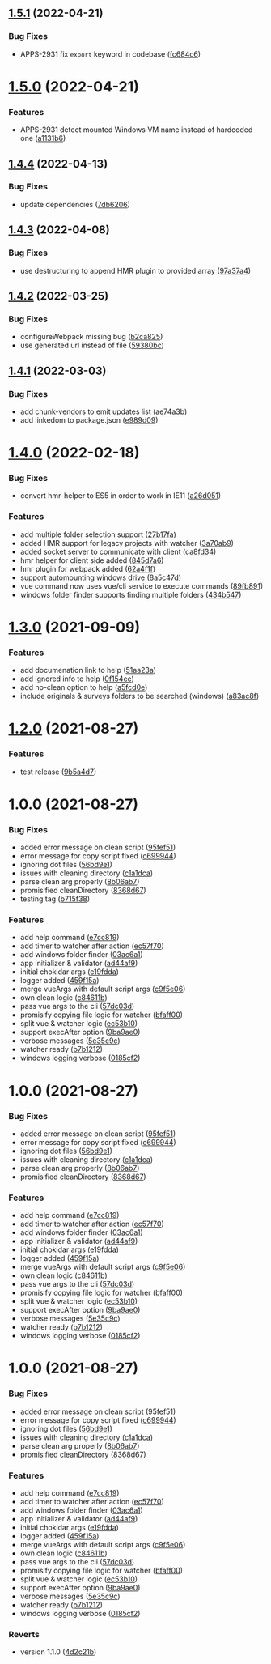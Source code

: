 ## [1.5.1](https://github.com/PitcherAG/pitcher-watcher/compare/v1.5.0...v1.5.1) (2022-04-21)


### Bug Fixes

* APPS-2931 fix `export` keyword in codebase ([fc684c6](https://github.com/PitcherAG/pitcher-watcher/commit/fc684c6c4999c9d945165a7fcb3c802d38c7fd55))

# [1.5.0](https://github.com/PitcherAG/pitcher-watcher/compare/v1.4.4...v1.5.0) (2022-04-21)


### Features

* APPS-2931 detect mounted Windows VM name instead of hardcoded one ([a1131b6](https://github.com/PitcherAG/pitcher-watcher/commit/a1131b6539036929b56412ee58af235014bb5263))

## [1.4.4](https://github.com/PitcherAG/pitcher-watcher/compare/v1.4.3...v1.4.4) (2022-04-13)


### Bug Fixes

* update dependencies ([7db6206](https://github.com/PitcherAG/pitcher-watcher/commit/7db6206342ef24f7e5189b6ac6b399e2ebb521c8))

## [1.4.3](https://github.com/PitcherAG/pitcher-watcher/compare/v1.4.2...v1.4.3) (2022-04-08)


### Bug Fixes

* use destructuring to append HMR plugin to provided array ([97a37a4](https://github.com/PitcherAG/pitcher-watcher/commit/97a37a4ce8cb4c4ccc7531c8cc1424a0571e1043))

## [1.4.2](https://github.com/PitcherAG/pitcher-watcher/compare/v1.4.1...v1.4.2) (2022-03-25)


### Bug Fixes

* configureWebpack missing bug ([b2ca825](https://github.com/PitcherAG/pitcher-watcher/commit/b2ca825fac5e14238e85c65394984116d5715094))
* use generated url instead of file ([59380bc](https://github.com/PitcherAG/pitcher-watcher/commit/59380bcf75fff492e9c946cceab1df3c8cc56fc9))

## [1.4.1](https://github.com/PitcherAG/pitcher-watcher/compare/v1.4.0...v1.4.1) (2022-03-03)


### Bug Fixes

* add chunk-vendors to emit updates list ([ae74a3b](https://github.com/PitcherAG/pitcher-watcher/commit/ae74a3bdf9a9d77cb04990cd9dab056f8b873830))
* add linkedom to package.json ([e989d09](https://github.com/PitcherAG/pitcher-watcher/commit/e989d09475b219826d88d4b85cabca21aef5e785))

# [1.4.0](https://github.com/PitcherAG/pitcher-watcher/compare/v1.3.0...v1.4.0) (2022-02-18)


### Bug Fixes

* convert hmr-helper to ES5 in order to work in IE11 ([a26d051](https://github.com/PitcherAG/pitcher-watcher/commit/a26d051694a19a8c0b289b2b52980de8586e73d4))


### Features

* add multiple folder selection support ([27b17fa](https://github.com/PitcherAG/pitcher-watcher/commit/27b17faed89275f686c6e027259850c628f32ff6))
* added HMR support for legacy projects with watcher ([3a70ab9](https://github.com/PitcherAG/pitcher-watcher/commit/3a70ab9844248e5777f139947b7033d2b2c2c559))
* added socket server to communicate with client ([ca8fd34](https://github.com/PitcherAG/pitcher-watcher/commit/ca8fd3491f262a505c535431dd963a05d5ab4f7f))
* hmr helper for client side added ([845d7a6](https://github.com/PitcherAG/pitcher-watcher/commit/845d7a6902c7e44c837ae588fd4a30fd1b34d35d))
* hmr plugin for webpack added ([62a4f1f](https://github.com/PitcherAG/pitcher-watcher/commit/62a4f1fc3fbf098f777001cb318d4c0bb3f76115))
* support automounting windows drive ([8a5c47d](https://github.com/PitcherAG/pitcher-watcher/commit/8a5c47d1d1e3ae730464e97b3cfdd57f21c206b1))
* vue command now uses vue/cli service to execute commands ([89fb891](https://github.com/PitcherAG/pitcher-watcher/commit/89fb891fb7483e345488e0378bb7979265b97059))
* windows folder finder supports finding multiple folders ([434b547](https://github.com/PitcherAG/pitcher-watcher/commit/434b5472d8f9aead4a03845499b8776aab723356))

# [1.3.0](https://github.com/PitcherAG/pitcher-watcher/compare/v1.2.0...v1.3.0) (2021-09-09)


### Features

* add documenation link to help ([51aa23a](https://github.com/PitcherAG/pitcher-watcher/commit/51aa23a0c63cdafeedcd2ece55b71f2748d576c1))
* add ignored info to help ([0f154ec](https://github.com/PitcherAG/pitcher-watcher/commit/0f154ecb398919022de847f79b5dd04b08a8ffde))
* add no-clean option to help ([a5fcd0e](https://github.com/PitcherAG/pitcher-watcher/commit/a5fcd0e64e70c75a09c3953f6d128c26de2a0b98))
* include originals & surveys folders to be searched (windows) ([a83ac8f](https://github.com/PitcherAG/pitcher-watcher/commit/a83ac8f3b92e58d8d83985acdc95ee6614836676))

# [1.2.0](https://github.com/PitcherAG/pitcher-watcher/compare/v1.1.0...v1.2.0) (2021-08-27)


### Features

* test release ([9b5a4d7](https://github.com/PitcherAG/pitcher-watcher/commit/9b5a4d7dcdbf6c942598591cabca3fac700b6b70))

# 1.0.0 (2021-08-27)


### Bug Fixes

* added error message on clean script ([95fef51](https://github.com/PitcherAG/pitcher-watcher/commit/95fef516221a1e75c15c08489b3c4a430889edea))
* error message for copy script fixed ([c699944](https://github.com/PitcherAG/pitcher-watcher/commit/c699944ce1e5e5ca8e39605e33ae2d249fdbf549))
* ignoring dot files ([56bd9e1](https://github.com/PitcherAG/pitcher-watcher/commit/56bd9e1d0b680e594bebce3249324578ee8b26ae))
* issues with cleaning directory ([c1a1dca](https://github.com/PitcherAG/pitcher-watcher/commit/c1a1dca74de2b883d08a483530d1995725391eee))
* parse clean arg properly ([8b06ab7](https://github.com/PitcherAG/pitcher-watcher/commit/8b06ab737306dbc17b70a1106db04415f03e114a))
* promisified cleanDirectory ([8368d67](https://github.com/PitcherAG/pitcher-watcher/commit/8368d67f31c708885ce1ac73c813ec0e1d26d544))
* testing tag ([b715f38](https://github.com/PitcherAG/pitcher-watcher/commit/b715f389f9c46fe89394fdbb290f1b7fe7652a4b))


### Features

* add help command ([e7cc819](https://github.com/PitcherAG/pitcher-watcher/commit/e7cc819801e66e8470ee4f00c87f8d5f27412dd1))
* add timer to watcher after action ([ec57f70](https://github.com/PitcherAG/pitcher-watcher/commit/ec57f700a704887684001284c087f12da64790b9))
* add windows folder finder ([03ac6a1](https://github.com/PitcherAG/pitcher-watcher/commit/03ac6a11e335653ee6e1aaab8a0185bc6fb4b1e1))
* app initializer & validator ([ad44af9](https://github.com/PitcherAG/pitcher-watcher/commit/ad44af92437896d60bd5d92da1506cd655e606d7))
* initial chokidar args ([e19fdda](https://github.com/PitcherAG/pitcher-watcher/commit/e19fddade31e8571d9fcf5e1a4eae19a9d120a83))
* logger added ([459f15a](https://github.com/PitcherAG/pitcher-watcher/commit/459f15a1969a94a72d0eccd01cfdfa087c78a1c6))
* merge vueArgs with default script args ([c9f5e06](https://github.com/PitcherAG/pitcher-watcher/commit/c9f5e0667a0e9eae18addffca398ad5a4fcd0c2d))
* own clean logic ([c84611b](https://github.com/PitcherAG/pitcher-watcher/commit/c84611b1677a9458c57f2a6c1de3d150c31c7f1d))
* pass vue args to the cli ([57dc03d](https://github.com/PitcherAG/pitcher-watcher/commit/57dc03d182d51ec015733220d1262f7b391ae710))
* promisify copying file logic for watcher ([bfaff00](https://github.com/PitcherAG/pitcher-watcher/commit/bfaff003e956315127a4370285d1426b5f0e3679))
* split vue & watcher logic ([ec53b10](https://github.com/PitcherAG/pitcher-watcher/commit/ec53b102147ff583c12375bcfe13468aa0cf3039))
* support execAfter option ([9ba9ae0](https://github.com/PitcherAG/pitcher-watcher/commit/9ba9ae0cae644379ce7962680d59829dda249977))
* verbose messages ([5e35c9c](https://github.com/PitcherAG/pitcher-watcher/commit/5e35c9c39d8e6247461d13a655e21bb5f8be974b))
* watcher ready ([b7b1212](https://github.com/PitcherAG/pitcher-watcher/commit/b7b12128b6b89cfe4439c98ea76e42667a2dde9e))
* windows logging verbose ([0185cf2](https://github.com/PitcherAG/pitcher-watcher/commit/0185cf239b367f967a386625d236279b6f7520a1))

# 1.0.0 (2021-08-27)


### Bug Fixes

* added error message on clean script ([95fef51](https://github.com/PitcherAG/pitcher-watcher/commit/95fef516221a1e75c15c08489b3c4a430889edea))
* error message for copy script fixed ([c699944](https://github.com/PitcherAG/pitcher-watcher/commit/c699944ce1e5e5ca8e39605e33ae2d249fdbf549))
* ignoring dot files ([56bd9e1](https://github.com/PitcherAG/pitcher-watcher/commit/56bd9e1d0b680e594bebce3249324578ee8b26ae))
* issues with cleaning directory ([c1a1dca](https://github.com/PitcherAG/pitcher-watcher/commit/c1a1dca74de2b883d08a483530d1995725391eee))
* parse clean arg properly ([8b06ab7](https://github.com/PitcherAG/pitcher-watcher/commit/8b06ab737306dbc17b70a1106db04415f03e114a))
* promisified cleanDirectory ([8368d67](https://github.com/PitcherAG/pitcher-watcher/commit/8368d67f31c708885ce1ac73c813ec0e1d26d544))


### Features

* add help command ([e7cc819](https://github.com/PitcherAG/pitcher-watcher/commit/e7cc819801e66e8470ee4f00c87f8d5f27412dd1))
* add timer to watcher after action ([ec57f70](https://github.com/PitcherAG/pitcher-watcher/commit/ec57f700a704887684001284c087f12da64790b9))
* add windows folder finder ([03ac6a1](https://github.com/PitcherAG/pitcher-watcher/commit/03ac6a11e335653ee6e1aaab8a0185bc6fb4b1e1))
* app initializer & validator ([ad44af9](https://github.com/PitcherAG/pitcher-watcher/commit/ad44af92437896d60bd5d92da1506cd655e606d7))
* initial chokidar args ([e19fdda](https://github.com/PitcherAG/pitcher-watcher/commit/e19fddade31e8571d9fcf5e1a4eae19a9d120a83))
* logger added ([459f15a](https://github.com/PitcherAG/pitcher-watcher/commit/459f15a1969a94a72d0eccd01cfdfa087c78a1c6))
* merge vueArgs with default script args ([c9f5e06](https://github.com/PitcherAG/pitcher-watcher/commit/c9f5e0667a0e9eae18addffca398ad5a4fcd0c2d))
* own clean logic ([c84611b](https://github.com/PitcherAG/pitcher-watcher/commit/c84611b1677a9458c57f2a6c1de3d150c31c7f1d))
* pass vue args to the cli ([57dc03d](https://github.com/PitcherAG/pitcher-watcher/commit/57dc03d182d51ec015733220d1262f7b391ae710))
* promisify copying file logic for watcher ([bfaff00](https://github.com/PitcherAG/pitcher-watcher/commit/bfaff003e956315127a4370285d1426b5f0e3679))
* split vue & watcher logic ([ec53b10](https://github.com/PitcherAG/pitcher-watcher/commit/ec53b102147ff583c12375bcfe13468aa0cf3039))
* support execAfter option ([9ba9ae0](https://github.com/PitcherAG/pitcher-watcher/commit/9ba9ae0cae644379ce7962680d59829dda249977))
* verbose messages ([5e35c9c](https://github.com/PitcherAG/pitcher-watcher/commit/5e35c9c39d8e6247461d13a655e21bb5f8be974b))
* watcher ready ([b7b1212](https://github.com/PitcherAG/pitcher-watcher/commit/b7b12128b6b89cfe4439c98ea76e42667a2dde9e))
* windows logging verbose ([0185cf2](https://github.com/PitcherAG/pitcher-watcher/commit/0185cf239b367f967a386625d236279b6f7520a1))

# 1.0.0 (2021-08-27)


### Bug Fixes

* added error message on clean script ([95fef51](https://github.com/PitcherAG/pitcher-watcher/commit/95fef516221a1e75c15c08489b3c4a430889edea))
* error message for copy script fixed ([c699944](https://github.com/PitcherAG/pitcher-watcher/commit/c699944ce1e5e5ca8e39605e33ae2d249fdbf549))
* ignoring dot files ([56bd9e1](https://github.com/PitcherAG/pitcher-watcher/commit/56bd9e1d0b680e594bebce3249324578ee8b26ae))
* issues with cleaning directory ([c1a1dca](https://github.com/PitcherAG/pitcher-watcher/commit/c1a1dca74de2b883d08a483530d1995725391eee))
* parse clean arg properly ([8b06ab7](https://github.com/PitcherAG/pitcher-watcher/commit/8b06ab737306dbc17b70a1106db04415f03e114a))
* promisified cleanDirectory ([8368d67](https://github.com/PitcherAG/pitcher-watcher/commit/8368d67f31c708885ce1ac73c813ec0e1d26d544))


### Features

* add help command ([e7cc819](https://github.com/PitcherAG/pitcher-watcher/commit/e7cc819801e66e8470ee4f00c87f8d5f27412dd1))
* add timer to watcher after action ([ec57f70](https://github.com/PitcherAG/pitcher-watcher/commit/ec57f700a704887684001284c087f12da64790b9))
* add windows folder finder ([03ac6a1](https://github.com/PitcherAG/pitcher-watcher/commit/03ac6a11e335653ee6e1aaab8a0185bc6fb4b1e1))
* app initializer & validator ([ad44af9](https://github.com/PitcherAG/pitcher-watcher/commit/ad44af92437896d60bd5d92da1506cd655e606d7))
* initial chokidar args ([e19fdda](https://github.com/PitcherAG/pitcher-watcher/commit/e19fddade31e8571d9fcf5e1a4eae19a9d120a83))
* logger added ([459f15a](https://github.com/PitcherAG/pitcher-watcher/commit/459f15a1969a94a72d0eccd01cfdfa087c78a1c6))
* merge vueArgs with default script args ([c9f5e06](https://github.com/PitcherAG/pitcher-watcher/commit/c9f5e0667a0e9eae18addffca398ad5a4fcd0c2d))
* own clean logic ([c84611b](https://github.com/PitcherAG/pitcher-watcher/commit/c84611b1677a9458c57f2a6c1de3d150c31c7f1d))
* pass vue args to the cli ([57dc03d](https://github.com/PitcherAG/pitcher-watcher/commit/57dc03d182d51ec015733220d1262f7b391ae710))
* promisify copying file logic for watcher ([bfaff00](https://github.com/PitcherAG/pitcher-watcher/commit/bfaff003e956315127a4370285d1426b5f0e3679))
* split vue & watcher logic ([ec53b10](https://github.com/PitcherAG/pitcher-watcher/commit/ec53b102147ff583c12375bcfe13468aa0cf3039))
* support execAfter option ([9ba9ae0](https://github.com/PitcherAG/pitcher-watcher/commit/9ba9ae0cae644379ce7962680d59829dda249977))
* verbose messages ([5e35c9c](https://github.com/PitcherAG/pitcher-watcher/commit/5e35c9c39d8e6247461d13a655e21bb5f8be974b))
* watcher ready ([b7b1212](https://github.com/PitcherAG/pitcher-watcher/commit/b7b12128b6b89cfe4439c98ea76e42667a2dde9e))
* windows logging verbose ([0185cf2](https://github.com/PitcherAG/pitcher-watcher/commit/0185cf239b367f967a386625d236279b6f7520a1))


### Reverts

* version 1.1.0 ([4d2c21b](https://github.com/PitcherAG/pitcher-watcher/commit/4d2c21b1a8fc17a2d4bc387973736e50de4fab79))
